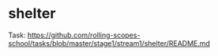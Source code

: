 # shelter
Task: https://github.com/rolling-scopes-school/tasks/blob/master/stage1/stream1/shelter/README.md

